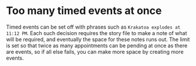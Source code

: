 # Too many timed events at once

Timed events can be set off with phrases such as `Krakatoa explodes at 11:12 PM`. Each such decision requires the story file to make a note of what will be required, and eventually the space for these notes runs out. The limit is set so that twice as many appointments can be pending at once as there are events, so if all else fails, you can make more space by creating more events.
